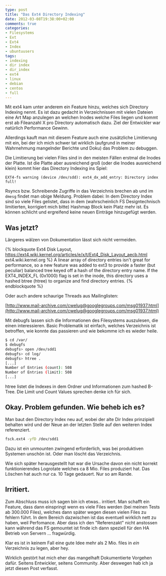 ```yaml
---
type: post
title: "Das Ext4 Directory Indexing"
date: 2012-03-08T19:38:00+02:00
comments: true
categories:
- Filesystems
- Ext
- Ext4
- Index
- ubuntuusers
tags:
- indexing
- dir index
- dir_index
- ext4
- linux
- debian
- centos
- full
---
```


Mit ext4 kam unter anderem ein Feature hinzu, welches sich Directory Indexing
nennt. Es ist dazu gedacht in Verzeichnissen mit vielen Dateien eine Art Map
anzulegen an welchen Inodes welche Files liegen und kommt erst ab Fileanzahl X
pro Directory automatisch dazu. Ziel der Entwickler war natürlich Performance Gewinn.

Allerdings kauft man mit diesem Feature auch eine zusätzliche Limitierung mit
ein, bei der ich mich schwer tat wirklich (aufgrund in meiner Wahrnehmung
mangelnder Berichte und Doku) das Problem zu debuggen.

Die Limitierung bei vielen Files sind in den meisten Fällen erstmal die Inodes
der Platte. Ist die Platte aber ausreichend groß (oder die Inodes ausreichend
klein) kommt hier das Directory Indexing ins Spiel:

```
EXT4-fs warning (device /dev/sdd): ext4_dx_add_entry: Directory index full!
```

Rsyncs bzw. Schreibende Zugriffe in das Verzeichnis brechen ab und im `dmesg`
findet man obige Meldung. Problem dabei: In dem Directory Index sind so viele
Files gelistet, dass in dem (wahrscheinlich FS Designtechnisch limitierten,
korrigiert mich bitte) Hashmap Block kein Platz mehr ist. Es können schlicht
und ergreifend keine neuen Einträge hinzugefügt werden.

## Was jetzt? ##

Längeres wälzen von Dokumentation lässt sich nicht vermeiden.

{% blockquote Ext4 Disk Layout, https://ext4.wiki.kernel.org/articles/e/x/t/Ext4_Disk_Layout_aecb.html ext4.wiki.kernel.org %}
A linear array of directory entries isn't great for performance, so a new
feature was added to ext3 to provide a faster (but peculiar) balanced tree keyed
off a hash of the directory entry name. If the EXT4_INDEX_FL (0x1000) flag is
set in the inode, this directory uses a hashed btree (htree) to organize and
find directory entries.
{% endblockquote %}

Oder auch andere schaurige Threads aus Mailinglisten:

[http://www.mail-archive.com/cwelug@googlegroups.com/msg01937.html](http://www.mail-archive.com/cwelug@googlegroups.com/msg01937.html)

Mit debugfs lassen sich die Informationen des Filesystems
auszulesen, die einen interessieren. Basic Problematik ist einfach, welches
Verzeichnis ist betroffen, wie konnte das passieren und wie bekomme ich es wieder heile.

``` bash
$ cd /var/
$ debugfs
debugfs> open /dev/sdd1
debugfs> cd log/
debugfs> htree .
[...]
Number of Entries (count): 508
Number of Entries (limit): 508
[...]
```
htree listet die Indexes in dem Ordner und Informationen zum hashed B-Tree. Die
Limit und Count Values sprechen denke ich für sich.

## Okay. Problem gefunden. Wie beheb ich es? ##

Man baut den Directory Index neu auf, wobei der alte Dir Index
prinzipiell behalten wird und der Neue an der letzten Stelle auf den weiteren
Index referenziert.

``` bash
fsck.ext4 -yfD /dev/sdd1
```
Dazu ist ein unmounten zwingend erforderlich, was bei produktiven Systemen
unschön ist. Oder man löscht das Verzeichnis.

Wie sich später herausgestellt hat war die Ursache davon ein nicht korrekt
funktionierendes Logrotate welches ca 8 Mio. Files produziert hat. Das Löschen
hat auch nur ca. 10 Tage gedauert. Nur so am Rande.

## Irritiert. ##

Zum Abschluss muss ich sagen bin ich etwas.. irritiert. Man schafft ein Feature,
dass dann einspringt wenn es viele Files werden (bei meinen Tests ab 300.000
Files), welches dann später wegen diesen vielen Files zu fehlern führt. In dem
Bereich dazwischen ist das eventuell wirklich nett zu haben, weil Perfomance.
Aber dass ich den "Referenzakt" nicht anstossen kann während das FS gemountet
ist finde ich dann speziell für den HA Betrieb von Servern ... fragwürdig.

Klar es ist in keinem Fall eine gute Idee mehr als 2 Mio. files in *ein*
Verzeichnis zu legen, aber hey.

Wirklich gestört hat mich eher das mangelhaft Dokumentierte Vorgehen dafür.
Seitens Entwickler, seitens Community. Aber deswegen hab ich ja jetzt diesen
Post verfasst.
